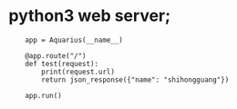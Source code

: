 # python3 web server;

```python3
    app = Aquarius(__name__)

    @app.route("/")
    def test(request):
        print(request.url)
        return json_response({"name": "shihongguang"})

    app.run()
```
